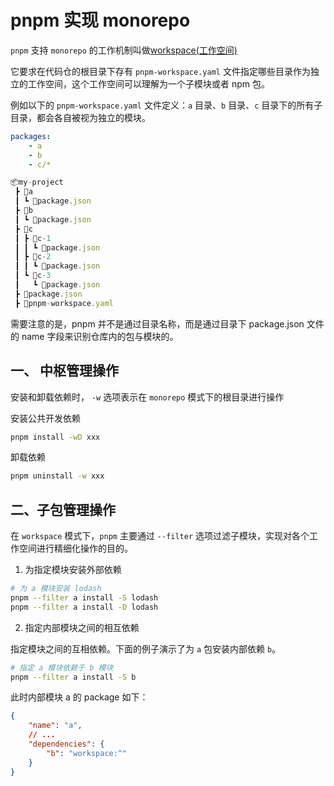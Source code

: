 # pnpm 实现 monorepo

`pnpm` 支持 `monorepo` 的工作机制叫做[workspace(工作空间)](https://pnpm.io/zh/workspaces)

它要求在代码仓的根目录下存有 `pnpm-workspace.yaml` 文件指定哪些目录作为独立的工作空间，这个工作空间可以理解为一个子模块或者 npm 包。

例如以下的 `pnpm-workspace.yaml` 文件定义：`a` 目录、`b` 目录、`c` 目录下的所有子目录，都会各自被视为独立的模块。

```yaml
packages:
    - a
    - b
    - c/*
```

```js
📦my-project
 ┣ 📂a
 ┃ ┗ 📜package.json
 ┣ 📂b
 ┃ ┗ 📜package.json
 ┣ 📂c
 ┃ ┣ 📂c-1
 ┃ ┃ ┗ 📜package.json
 ┃ ┣ 📂c-2
 ┃ ┃ ┗ 📜package.json
 ┃ ┗ 📂c-3
 ┃   ┗ 📜package.json
 ┣ 📜package.json
 ┣ 📜pnpm-workspace.yaml
```

需要注意的是，pnpm 并不是通过目录名称，而是通过目录下 package.json 文件的 name 字段来识别仓库内的包与模块的。

## 一、 中枢管理操作

安装和卸载依赖时， `-w` 选项表示在 `monorepo` 模式下的根目录进行操作

安装公共开发依赖

```bash
pnpm install -wD xxx
```

卸载依赖

```bash
pnpm uninstall -w xxx
```

## 二、子包管理操作

在 `workspace` 模式下，`pnpm` 主要通过 `--filter` 选项过滤子模块，实现对各个工作空间进行精细化操作的目的。

1. 为指定模块安装外部依赖

```bash
# 为 a 模块安装 lodash
pnpm --filter a install -S lodash
pnpm --filter a install -D lodash
```

2. 指定内部模块之间的相互依赖

指定模块之间的互相依赖。下面的例子演示了为 `a` 包安装内部依赖 `b`。

```bash
# 指定 a 模块依赖于 b 模块
pnpm --filter a install -S b
```

此时内部模块 a 的 package 如下：

```json
{
	"name": "a",
	// ...
	"dependencies": {
		"b": "workspace:^"
	}
}
```
